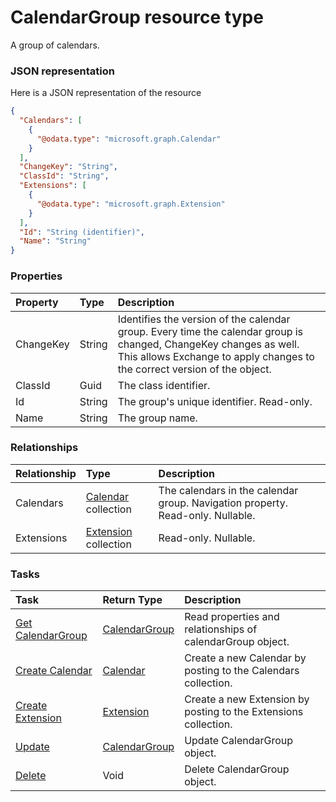 # CalendarGroup resource type

A group of calendars.

### JSON representation

Here is a JSON representation of the resource

<!-- {
  "blockType": "resource",
  "optionalProperties": [
    "Calendars",
    "Extensions"
  ],
  "@odata.type": "microsoft.graph.CalendarGroup"
}-->

```json
{
  "Calendars": [
    {
      "@odata.type": "microsoft.graph.Calendar"
    }
  ],
  "ChangeKey": "String",
  "ClassId": "String",
  "Extensions": [
    {
      "@odata.type": "microsoft.graph.Extension"
    }
  ],
  "Id": "String (identifier)",
  "Name": "String"
}

```
### Properties
| Property	   | Type	|Description|
|:---------------|:--------|:----------|
|ChangeKey|String|Identifies the version of the calendar group. Every time the calendar group is changed, ChangeKey changes as well. This allows Exchange to apply changes to the correct version of the object.|
|ClassId|Guid|The class identifier.|
|Id|String|The group's unique identifier. Read-only.|
|Name|String|The group name.|

### Relationships
| Relationship | Type	|Description|
|:---------------|:--------|:----------|
|Calendars|[Calendar](calendar.md) collection|The calendars in the calendar group. Navigation property. Read-only. Nullable.|
|Extensions|[Extension](extension.md) collection| Read-only. Nullable.|

### Tasks

| Task		   | Return Type	|Description|
|:---------------|:--------|:----------|
|[Get CalendarGroup](../api/calendargroup_get.md) | [CalendarGroup](calendargroup.md) |Read properties and relationships of calendarGroup object.|
|[Create Calendar](../api/calendargroup_post_calendars.md) |[Calendar](calendar.md)| Create a new Calendar by posting to the Calendars collection.|
|[Create Extension](../api/calendargroup_post_extensions.md) |[Extension](extension.md)| Create a new Extension by posting to the Extensions collection.|
|[Update](../api/calendargroup_update.md) | [CalendarGroup](calendargroup.md)	|Update CalendarGroup object. |
|[Delete](../api/calendargroup_delete.md) | Void	|Delete CalendarGroup object. |

<!-- uuid: 884dd3ae-f583-4489-945b-3c6106d7425c
2015-10-15 16:49:27 UTC -->
<!-- {
  "type": "#page.annotation",
  "description": "CalendarGroup resource",
  "keywords": "",
  "section": "documentation",
  "tocPath": ""
}-->